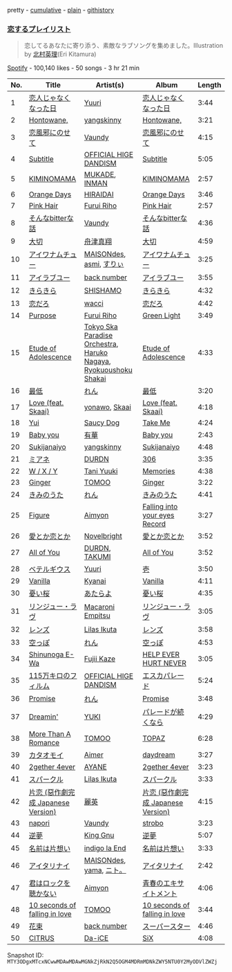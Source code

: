 pretty - [cumulative](/playlists/cumulative/37i9dQZF1DX328xs24cFGI.md) - [plain](/playlists/plain/37i9dQZF1DX328xs24cFGI) - [githistory](https://github.githistory.xyz/mackorone/spotify-playlist-archive/blob/main/playlists/plain/37i9dQZF1DX328xs24cFGI)

### [恋するプレイリスト](https://open.spotify.com/playlist/37i9dQZF1DX328xs24cFGI)

> 恋してるあなたに寄り添う、素敵なラブソングを集めました。Illustration by <a href="https://twitter.com/hoshieri7">北村英理</a>\(Eri Kitamura\)

[Spotify](https://open.spotify.com/user/spotify) - 100,140 likes - 50 songs - 3 hr 21 min

| No. | Title | Artist(s) | Album | Length |
|---|---|---|---|---|
| 1 | [恋人じゃなくなった日](https://open.spotify.com/track/7fQYRdNX6y8BpfmHvWVPm8) | [Yuuri](https://open.spotify.com/artist/0ixzjrK1wkN2zWBXt3VW3W) | [恋人じゃなくなった日](https://open.spotify.com/album/0E6KtMRFXw2LDyV38I3nNQ) | 3:44 |
| 2 | [Hontowane,](https://open.spotify.com/track/1G5cJCr6WwmiKRGlCbq6WS) | [yangskinny](https://open.spotify.com/artist/3VVMRDGpbQR2SK9nHX3DW5) | [Hontowane,](https://open.spotify.com/album/0Kyfu9ZMYITiwDUngdTpJc) | 3:21 |
| 3 | [恋風邪にのせて](https://open.spotify.com/track/6z5zopmol2EeKDjeRH2QfM) | [Vaundy](https://open.spotify.com/artist/2IUl3m1H1EQ7QfNbNWvgru) | [恋風邪にのせて](https://open.spotify.com/album/25RY2kxcFBcrcOk47aZspA) | 4:15 |
| 4 | [Subtitle](https://open.spotify.com/track/4zrKPIygugUDKGFEjVwpSB) | [OFFICIAL HIGE DANDISM](https://open.spotify.com/artist/5Vo1hnCRmCM6M4thZCInCj) | [Subtitle](https://open.spotify.com/album/12sWDwrDnaBl0EagZU4sXV) | 5:05 |
| 5 | [KIMINOMAMA](https://open.spotify.com/track/4O8Dy9kthy651s3M774S1h) | [MUKADE](https://open.spotify.com/artist/4d1EYQLZDof8IHoNt8i9FR), [INMAN](https://open.spotify.com/artist/7H3Q0yXmSNmxMHSUpGZKqg) | [KIMINOMAMA](https://open.spotify.com/album/1zfEiFINYq6yP3aUROBvQz) | 2:57 |
| 6 | [Orange Days](https://open.spotify.com/track/3DiUeAXtGIivmWjTMimKwm) | [HIRAIDAI](https://open.spotify.com/artist/7JthQ6zwNzfxRfIEjp6wUs) | [Orange Days](https://open.spotify.com/album/6atQ8dmI3YfyZM6v90sSTw) | 3:46 |
| 7 | [Pink Hair](https://open.spotify.com/track/62ZXOrUNBpa5DAiP3tE19s) | [Furui Riho](https://open.spotify.com/artist/6OgsusVzVrkzCvbXpv6GWh) | [Pink Hair](https://open.spotify.com/album/2M6ubuh4ne6Vjvrx8MUs2t) | 2:57 |
| 8 | [そんなbitterな話](https://open.spotify.com/track/4QlSFkbRxZWkHDF1MqBaEY) | [Vaundy](https://open.spotify.com/artist/2IUl3m1H1EQ7QfNbNWvgru) | [そんなbitterな話](https://open.spotify.com/album/0ssYbSrcAHMWk2EijQAKTP) | 4:36 |
| 9 | [大切](https://open.spotify.com/track/3tEIBk3DSaw6USVpQzgIKH) | [舟津真翔](https://open.spotify.com/artist/01O1K2of8wkNZJhWRlRFcT) | [大切](https://open.spotify.com/album/43IQqwqfhf1xBiFBfA6klF) | 4:59 |
| 10 | [アイワナムチュー](https://open.spotify.com/track/21zl36W7QoaVy5MMxAvfcv) | [MAISONdes](https://open.spotify.com/artist/7LTiBdByoaUd329wCpmMcM), [asmi](https://open.spotify.com/artist/3UY1KK0iXeC0mpaK0ltFza), [すりぃ](https://open.spotify.com/artist/29XdcKZcwr9ikcmxud5UEa) | [アイワナムチュー](https://open.spotify.com/album/1JNzKXrtkaXgn5y96johqC) | 3:25 |
| 11 | [アイラブユー](https://open.spotify.com/track/4gbHag1jhjLTDcrbfpFnYQ) | [back number](https://open.spotify.com/artist/6rs1KAoQnFalSqSU4LTh8g) | [アイラブユー](https://open.spotify.com/album/6gnt7LdFIjqUsIszpOVIrX) | 3:55 |
| 12 | [きらきら](https://open.spotify.com/track/32lWfnbzsZTX02L3935VF7) | [SHISHAMO](https://open.spotify.com/artist/6MGHit7sV38BhpChZYByFv) | [きらきら](https://open.spotify.com/album/411ShZaP7vuopafIAwrgZp) | 4:32 |
| 13 | [恋だろ](https://open.spotify.com/track/0ir7DGXo3hxaPa82h1vrOj) | [wacci](https://open.spotify.com/artist/7jCHrVGjeHUYP2pHv8FOJ3) | [恋だろ](https://open.spotify.com/album/0WkjisVaB4pwRf521uF6Qa) | 4:42 |
| 14 | [Purpose](https://open.spotify.com/track/3YtGpYYI3RvOsyuJNjZrvK) | [Furui Riho](https://open.spotify.com/artist/6OgsusVzVrkzCvbXpv6GWh) | [Green Light](https://open.spotify.com/album/3KhTmSUwEUdPGjE1ay4gI2) | 3:49 |
| 15 | [Etude of Adolescence](https://open.spotify.com/track/3DvIKEAVYG5oD4PaQC0IRk) | [Tokyo Ska Paradise Orchestra](https://open.spotify.com/artist/0UZq6vAHrwGgctvxTzzxYm), [Haruko Nagaya](https://open.spotify.com/artist/5P8drcKYuRizuKKXgUdPO8), [Ryokuoushoku Shakai](https://open.spotify.com/artist/4SJ7qRgJYNXB9Yttzs4aSa) | [Etude of Adolescence](https://open.spotify.com/album/3a5OH0xdi3iWVV7a7rXgpR) | 4:33 |
| 16 | [最低](https://open.spotify.com/track/0qmF7YXfxp15wDexlK1tTt) | [れん](https://open.spotify.com/artist/2Hf3gzOBTpBaL0SqyPjX8m) | [最低](https://open.spotify.com/album/4DV2vgNpPKrd4BS3p2Msb0) | 3:20 |
| 17 | [Love \(feat\. Skaai\)](https://open.spotify.com/track/33WmukupZpPsnobClDyZzs) | [yonawo](https://open.spotify.com/artist/61VsO6rn8khCQDSRp8tTeZ), [Skaai](https://open.spotify.com/artist/4L05lOQs0iZSVhrnnqS66E) | [Love \(feat\. Skaai\)](https://open.spotify.com/album/3CTierTEtJQyHX3s6XlEUd) | 4:18 |
| 18 | [Yui](https://open.spotify.com/track/3f8WNy5rgXq7J74qjExRkb) | [Saucy Dog](https://open.spotify.com/artist/4WqXqPmUuenMIr4QaFrZXN) | [Take Me](https://open.spotify.com/album/2d4BgT8o5xopdZK7x8eygL) | 4:24 |
| 19 | [Baby you](https://open.spotify.com/track/7mawUh4upc0sJVHgkgY3wb) | [有華](https://open.spotify.com/artist/762RAUTV6WKHmrHR7fsFbj) | [Baby you](https://open.spotify.com/album/54ZCBICVYg5jvNehprcJj1) | 2:43 |
| 20 | [Sukijanaiyo](https://open.spotify.com/track/23AdLPEUScszzqA51mU6wq) | [yangskinny](https://open.spotify.com/artist/3VVMRDGpbQR2SK9nHX3DW5) | [Sukijanaiyo](https://open.spotify.com/album/6ZkWBopcFVcuB2K8Gxj8r7) | 4:48 |
| 21 | [ミアネ](https://open.spotify.com/track/30q1rvO7Kck0OYKvPaKJ1X) | [DURDN](https://open.spotify.com/artist/5u1MCRvQ3cA2Y9BpLSZIeg) | [306](https://open.spotify.com/album/4xDPpqsq8PLPtDRXGpKEPF) | 3:35 |
| 22 | [W / X / Y](https://open.spotify.com/track/3cBghvTcQNDNkW98Y4eGaP) | [Tani Yuuki](https://open.spotify.com/artist/0B1ce3uNrzkdm76NXI4mhX) | [Memories](https://open.spotify.com/album/1aYWdnbKO3asqDUruOl2cY) | 4:38 |
| 23 | [Ginger](https://open.spotify.com/track/28pvMnRZKNiqz6xgBBMkr2) | [TOMOO](https://open.spotify.com/artist/6rm1uaZjykvKCobTzRPs35) | [Ginger](https://open.spotify.com/album/54OkOlGIXztDx8OzcRiPh4) | 3:22 |
| 24 | [きみのうた](https://open.spotify.com/track/3SlqmORmAZal8ciwUjl5qa) | [れん](https://open.spotify.com/artist/2Hf3gzOBTpBaL0SqyPjX8m) | [きみのうた](https://open.spotify.com/album/5NoPtytLmMigoL3IU3XsXb) | 4:41 |
| 25 | [Figure](https://open.spotify.com/track/19qpmFLSJXgyeYohRFGf17) | [Aimyon](https://open.spotify.com/artist/5kVZa4lFUmAQlBogl1fkd6) | [Falling into your eyes Record](https://open.spotify.com/album/5KLZZ5X7b8eM8OXXUBYfgz) | 3:27 |
| 26 | [愛とか恋とか](https://open.spotify.com/track/4McP7SOTK2NWkydOcDCajC) | [Novelbright](https://open.spotify.com/artist/0jWCX6zp4RjWrmZRxJ2uri) | [愛とか恋とか](https://open.spotify.com/album/4z3h8ucXGzCkhEWhIlkvTZ) | 3:52 |
| 27 | [All of You](https://open.spotify.com/track/01HDkSTebcqJ0FsYyVdi1l) | [DURDN](https://open.spotify.com/artist/5u1MCRvQ3cA2Y9BpLSZIeg), [TAKUMI](https://open.spotify.com/artist/4WoHWcWvbQSg7fW9zfHPys) | [All of You](https://open.spotify.com/album/0O5Ly9flFGP1SfDbqmQhVy) | 3:52 |
| 28 | [ベテルギウス](https://open.spotify.com/track/4JK1kDUdH9RTBQrrSO1QfR) | [Yuuri](https://open.spotify.com/artist/0ixzjrK1wkN2zWBXt3VW3W) | [壱](https://open.spotify.com/album/1YWoHzj5wHnG7m6gLlwBQd) | 3:50 |
| 29 | [Vanilla](https://open.spotify.com/track/7luM6QZ54WNPm3bZ6fzBkE) | [Kyanai](https://open.spotify.com/artist/42ogLtXLVjZryRz9j1zvOm) | [Vanilla](https://open.spotify.com/album/1KkJckWXXaugwsvMHXQqGL) | 4:11 |
| 30 | [憂い桜](https://open.spotify.com/track/3i1w3l5dnk2sCxVsVHsjuw) | [あたらよ](https://open.spotify.com/artist/2yRnjWtHzmDELwYaUiX0Yh) | [憂い桜](https://open.spotify.com/album/1YfaIMNRslj7EHBsZw63cz) | 4:35 |
| 31 | [リンジュー・ラヴ](https://open.spotify.com/track/0NUJhYxwcAAB4UQULseQyX) | [Macaroni Empitsu](https://open.spotify.com/artist/1t17z3vfuc82cxSDMrvryJ) | [リンジュー・ラヴ](https://open.spotify.com/album/0jH2GxrReBs2SqeVSaM5vU) | 3:05 |
| 32 | [レンズ](https://open.spotify.com/track/7ylpphbW8jf5bh7NKJnO8s) | [Lilas Ikuta](https://open.spotify.com/artist/1qM11R4ylJyQiPJ0DffE9z) | [レンズ](https://open.spotify.com/album/1FQoGibRW7xEZXnq1EJIX2) | 3:58 |
| 33 | [空っぽ](https://open.spotify.com/track/1VfOJgHWGyXIVcowq3dcJK) | [れん](https://open.spotify.com/artist/2Hf3gzOBTpBaL0SqyPjX8m) | [空っぽ](https://open.spotify.com/album/6gsTB987dJeaTUifVdWbO4) | 4:53 |
| 34 | [Shinunoga E\-Wa](https://open.spotify.com/track/0o9zmvc5f3EFApU52PPIyW) | [Fujii Kaze](https://open.spotify.com/artist/6bDWAcdtVR3WHz2xtiIPUi) | [HELP EVER HURT NEVER](https://open.spotify.com/album/1OojCidx0eoPKch2M0Kz31) | 3:05 |
| 35 | [115万キロのフィルム](https://open.spotify.com/track/278JqkBGkjDovOYAwE8TW7) | [OFFICIAL HIGE DANDISM](https://open.spotify.com/artist/5Vo1hnCRmCM6M4thZCInCj) | [エスカパレード](https://open.spotify.com/album/0Iz8ByVqKvdlyl77DV3y3p) | 5:24 |
| 36 | [Promise](https://open.spotify.com/track/33xjeybbghiu6CzDJqvXQa) | [れん](https://open.spotify.com/artist/2Hf3gzOBTpBaL0SqyPjX8m) | [Promise](https://open.spotify.com/album/3l0I652FzA22LXxzm8cUmg) | 3:48 |
| 37 | [Dreamin'](https://open.spotify.com/track/10WraFpY8iNurYHAwZAvvb) | [YUKI](https://open.spotify.com/artist/380DW51qbu5pSP8crFRIII) | [パレードが続くなら](https://open.spotify.com/album/7bUwvfdHUBdgXcMhczN4nJ) | 4:29 |
| 38 | [More Than A Romance](https://open.spotify.com/track/5DjWI07qafgrDNKcZCF1AW) | [TOMOO](https://open.spotify.com/artist/6rm1uaZjykvKCobTzRPs35) | [TOPAZ](https://open.spotify.com/album/1rGicdQ568MjzdI8Z4Djt6) | 6:28 |
| 39 | [カタオモイ](https://open.spotify.com/track/2HovXsvcdJur52BOcYGydz) | [Aimer](https://open.spotify.com/artist/0bAsR2unSRpn6BQPEnNlZm) | [daydream](https://open.spotify.com/album/336m0kejdM5Fkw2HUX46Bw) | 3:27 |
| 40 | [2gether 4ever](https://open.spotify.com/track/5t8oTln1Hm5wX4J5sumiQH) | [AYANE](https://open.spotify.com/artist/3fYxdxiuKlZYMW9Pma6UBM) | [2gether 4ever](https://open.spotify.com/album/5ipfEYTI2lQB5a8ztTtsFx) | 3:23 |
| 41 | [スパークル](https://open.spotify.com/track/6EuubEs5qOmJdpNhkU47OZ) | [Lilas Ikuta](https://open.spotify.com/artist/1qM11R4ylJyQiPJ0DffE9z) | [スパークル](https://open.spotify.com/album/0HmvMEiGowPfT2UvYNRDcv) | 3:33 |
| 42 | [片恋 \(惡作劇完成 Japanese Version\)](https://open.spotify.com/track/7ksusSBX91WIZccHIdlVEr) | [麗英](https://open.spotify.com/artist/0Ikg5QGqfXvrtaSosMFruS) | [片恋 \(惡作劇完成 Japanese Version\)](https://open.spotify.com/album/1ReJbqgBQRJKNTkjpqkqPw) | 4:15 |
| 43 | [napori](https://open.spotify.com/track/7LPL74iMxXZ4hEjCwmLMae) | [Vaundy](https://open.spotify.com/artist/2IUl3m1H1EQ7QfNbNWvgru) | [strobo](https://open.spotify.com/album/2sBQhSi92938W2hCLALSHy) | 3:23 |
| 44 | [逆夢](https://open.spotify.com/track/6ZiEWet0uFRwWBCEKCQ8rY) | [King Gnu](https://open.spotify.com/artist/6wxfx1yhyqjCPYwwxJktR2) | [逆夢](https://open.spotify.com/album/4ViuBpPF350uPP6bVoDmQ2) | 5:07 |
| 45 | [名前は片想い](https://open.spotify.com/track/0o3zVVGJkb1QIOMF9xySiu) | [indigo la End](https://open.spotify.com/artist/26ZBeXl5Gqr3TAv2itmyCU) | [名前は片想い](https://open.spotify.com/album/6S12v6NjkFLwQwLxxavHY9) | 3:33 |
| 46 | [アイタリナイ](https://open.spotify.com/track/67seLhibwW3OAyZcEw5Ijh) | [MAISONdes](https://open.spotify.com/artist/7LTiBdByoaUd329wCpmMcM), [yama](https://open.spotify.com/artist/7kOrrFIBIBc8uCu2zbxbLv), [ニト。](https://open.spotify.com/artist/7bNO9nNPBOXrcUzOA66UbE) | [アイタリナイ](https://open.spotify.com/album/1C5VITN2qaLE4PChtSmSrj) | 2:42 |
| 47 | [君はロックを聴かない](https://open.spotify.com/track/59eluCMn0XbOWqeWQ91FTM) | [Aimyon](https://open.spotify.com/artist/5kVZa4lFUmAQlBogl1fkd6) | [青春のエキサイトメント](https://open.spotify.com/album/0ct8ESCAYEpDGYJOndCfft) | 4:06 |
| 48 | [10 seconds of falling in love](https://open.spotify.com/track/1nXwAPZDw872vqYdL71HKs) | [TOMOO](https://open.spotify.com/artist/6rm1uaZjykvKCobTzRPs35) | [10 seconds of falling in love](https://open.spotify.com/album/1UqpNBBcnN8jUt8eFQmgrE) | 3:44 |
| 49 | [花束](https://open.spotify.com/track/3QIAwtEEDOrv0g5NKCGrXZ) | [back number](https://open.spotify.com/artist/6rs1KAoQnFalSqSU4LTh8g) | [スーパースター](https://open.spotify.com/album/4x70QIHYGdMgV9rRgByZbI) | 4:46 |
| 50 | [CITRUS](https://open.spotify.com/track/2IL2asrtx7XM1y8fu2RMnR) | [Da\-iCE](https://open.spotify.com/artist/71UIOLnsacxQHlU55TvfiH) | [SiX](https://open.spotify.com/album/0YH4dHHpaUUtXfWykOOiku) | 4:08 |

Snapshot ID: `MTY3ODgxMTcxNCwwMDAwMDAwMGNkZjRkN2Q5OGM4MDRmMDNkZWY5NTU0Y2MyODVlZWZj`

